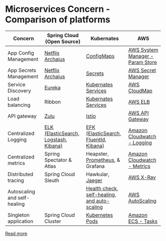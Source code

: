 # Microservices Concern - Comparison of platforms

| Concern                      | Spring Cloud (Open Source)                                                      | Kubernates                                                                                                | AWS                                                                                                                   |
|------------------------------|---------------------------------------------------------------------------------|-----------------------------------------------------------------------------------------------------------|-----------------------------------------------------------------------------------------------------------------------|
| App Config Management        | [Netflix Archaius](https://github.com/Netflix/archaius)                         | [ConfigMaps](../9_Container&OrchestrationServices/Kubernates/ConfigMaps.md)                               | [AWS System Manager - Param Store](../2_AWSServices/2c_SecurityServices/1_DataProtectionServices/AWSSystemManager.md) |
| App Secrets Management       | [Netflix Archaius](https://github.com/Netflix/archaius)                         | [Secrets](../9_Container&OrchestrationServices/Kubernates/Secrets.md)                                     | [AWS Secret Manager](../2_AWSServices/2c_SecurityServices/1_DataProtectionServices/AWSSecretsManager.md)              |
| Service Discovery            | [Eureka](2_ServiceRegistry&Discovery/Eureka.md)                                 | [Kubernates Services](../9_Container&OrchestrationServices/Kubernates/Readme.md)                          | [AWS CloudMap](../2_AWSServices/1_NetworkingAndContentDelivery/2_ApplicationNetworking/AWSCloudMap.md)                |
| Load balancing               | Ribbon                                                                          | [Kubernates Services](../9_Container&OrchestrationServices/Kubernates/Readme.md)                          | [AWS ELB](../2_AWSServices/1_NetworkingAndContentDelivery/2_ApplicationNetworking/ElasticLoadBalancer/Readme.md)      |
| API gateway                  | [Zulu](1_APIGateway/ZuluAPIGateway.md)                                          | [Istio](https://istio.io/)                                                                                | [AWS API Gateway](../2_AWSServices/1_NetworkingAndContentDelivery/2_ApplicationNetworking/AmazonAPIGateway/Readme.md) |
| Centralized Logging          | [ELK (ElasticSearch, Logstash, Kibana)](../12_ObservabilityLogsServices/ELK.md) | [EFK (ElasticSearch, FluentId, Kibana)](../12_ObservabilityLogsServices/EFK.md)                           | [Amazon Cloudwatch - Logging](../2_AWSServices/8_ObservabilityLogsServices/AmazonCloudWatch/CloudwatchLogs.md)        |
| Centralized metrics          | Spring Spectator & Atlas                                                        | Heapster, [Prometheus](../12_ObservabilityLogsServices/Prometheus.md), & Grafana                          | [Amazon Cloudwatch - Metrics](../2_AWSServices/8_ObservabilityLogsServices/AmazonCloudWatch/CloudwatchMetrics.md)     |
| Distributed tracing          | Spring Cloud Sleuth                                                             | Hawkular, [Jaeger](../12_ObservabilityLogsServices/Jaeger.md)                                             | [AWS X-Ray](../2_AWSServices/8_ObservabilityLogsServices/AWSXRay.md)                                                  |
| Autoscaling and self-healing |                                                                                 | [Health check, self-healing, and auto-scaling](../9_Container&OrchestrationServices/Kubernates/Readme.md) | [AWS AutoScaling](../2_AWSServices/3_ComputeServices/AmazonEC2/AutoScalingGroup/Readme.md)                            |
| Singleton application        | Spring Cloud Cluster                                                            | [Kubernetes Pods](../9_Container&OrchestrationServices/Kubernates/Readme.md)                              | [Amazon ECS - Tasks](../2_AWSServices/4_ContainerOrchestrationServices/AmazonECS/Readme.md)                           |

[Read more](https://en.wikipedia.org/wiki/Microservices)
